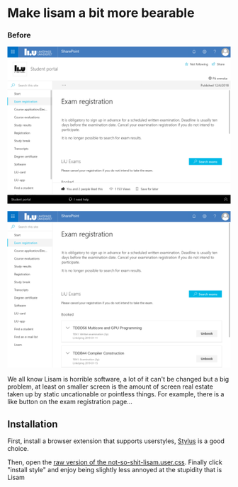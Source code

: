 # Make lisam a bit more bearable

### Before
![before](before.png "The exam registration page without these changes")


![after](after.png "The exam registration page with these changes")

We all know Lisam is horrible software, a lot of it can't be changed but a big problem,
at least on smaller screen is the amount of screen real estate taken up by static uncationable or pointless things.
For example, there is a like button on the exam registration page...

## Installation

First, install a browser extension that supports userstyles, [Stylus](https://add0n.com/stylus.html) is a good choice.

Then, open the [raw version of the not-so-shit-lisam.user.css](https://github.com/TheZoq2/not-so-shit-lisam/raw/master/not-so-shit-lisam.user.css).
Finally click "install style" and enjoy being slightly less annoyed at the stupidity
that is Lisam



